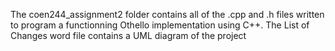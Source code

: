 The coen244_assignment2 folder contains all of the .cpp and .h files written to program a functionning Othello implementation using C++. The List of Changes word file contains a UML diagram of the project
